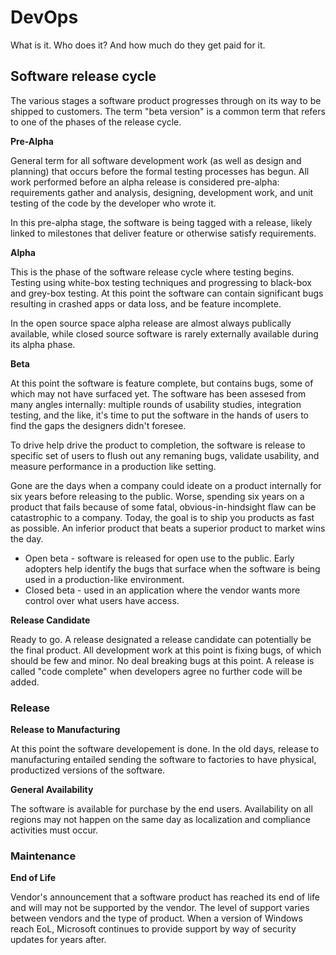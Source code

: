 # DevOps

What is it. Who does it? And how much do they get paid for it.

## Software release cycle

The various stages a software product progresses through on its way to be shipped to customers. The term "beta version" is a common term that refers to one of the phases of the release cycle.

**Pre-Alpha**

General term for all software development work (as well as design and planning) that occurs before the formal testing processes has begun. All work performed before an alpha release is considered pre-alpha: requirements gather and analysis, designing, development work, and unit testing of the code by the developer who wrote it.

In this pre-alpha stage, the software is being tagged with a release, likely linked to milestones that deliver feature or otherwise satisfy requirements.

**Alpha**

This is the phase of the software release cycle where testing begins. Testing using white-box testing techniques and progressing to black-box and grey-box testing. At this point the software can contain significant bugs resulting in crashed apps or data loss, and be feature incomplete.

In the open source space alpha release are almost always publically available, while closed source software is rarely externally available during its alpha phase.

**Beta**

At this point the software is feature complete, but contains bugs, some of which may not have surfaced yet. The software has been assesed from many angles internally: multiple rounds of usability studies, integration testing, and the like, it's time to put the software in the hands of users to find the gaps the designers didn't foresee.

To drive help drive the product to completion, the software is release to specific set of users to flush out any remaning bugs, validate usability, and measure performance in a production like setting.

Gone are the days when a company could ideate on a product internally for six years before releasing to the public. Worse, spending six years on a product that fails because of some fatal, obvious-in-hindsight flaw can be catastrophic to a company. Today, the goal is to ship you products as fast as possible. An inferior product that beats a superior product to market wins the day.

- Open beta - software is released for open use to the public. Early adopters help identify the bugs that surface when the software is being used in a production-like environment.
- Closed beta - used in an application where the vendor wants more control over what users have access.

**Release Candidate**

Ready to go. A release designated a release candidate can potentially be the final product. All development work at this point is fixing bugs, of which should be few and minor. No deal breaking bugs at this point. A release is called "code complete" when developers agree no further code will be added.

### Release

**Release to Manufacturing**

At this point the software developement is done. In the old days, release to manufacturing entailed sending the software to factories to have physical, productized versions of the software.

**General Availability**

The software is available for purchase by the end users. Availability on all regions may not happen on the same day as localization and compliance activities must occur.

### Maintenance

**End of Life**

Vendor's announcement that a software product has reached its end of life and will may not be supported by the vendor. The level of support varies between vendors and the type of product. When a version of Windows reach EoL, Microsoft continues to provide support by way of security updates for years after.
